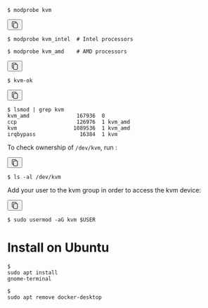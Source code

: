 <pre class="highlight"><code><span class="gp">$</span><span class="w"> </span>modprobe kvm
</code></pre>



<div class="language-console highlighter-rouge"><button class="copy" aria-label="Copy code to clipboard"><svg aria-hidden="true" data-testid="geist-icon" fill="none" height="18" shape-rendering="geometricPrecision" stroke="currentColor" stroke-linecap="round" stroke-linejoin="round" stroke-width="1.5" viewBox="0 0 24 24" width="18" style="color: currentcolor;"><path d="M8 17.929H6c-1.105 0-2-.912-2-2.036V5.036C4 3.91 4.895 3 6 3h8c1.105 0 2 .911 2 2.036v1.866m-6 .17h8c1.105 0 2 .91 2 2.035v10.857C20 21.09 19.105 22 18 22h-8c-1.105 0-2-.911-2-2.036V9.107c0-1.124.895-2.036 2-2.036z"></path></svg></button><div class="highlight"><pre class="highlight"><code><span class="gp">$</span><span class="w"> </span>modprobe kvm_intel  <span class="c"># Intel processors</span>
<span class="go">
</span><span class="gp">$</span><span class="w"> </span>modprobe kvm_amd    <span class="c"># AMD processors</span>
</code></pre></div></div>


<div class="language-console highlighter-rouge"><button class="copy" aria-label="Copy code to clipboard"><svg aria-hidden="true" data-testid="geist-icon" fill="none" height="18" shape-rendering="geometricPrecision" stroke="currentColor" stroke-linecap="round" stroke-linejoin="round" stroke-width="1.5" viewBox="0 0 24 24" width="18" style="color: currentcolor;"><path d="M8 17.929H6c-1.105 0-2-.912-2-2.036V5.036C4 3.91 4.895 3 6 3h8c1.105 0 2 .911 2 2.036v1.866m-6 .17h8c1.105 0 2 .91 2 2.035v10.857C20 21.09 19.105 22 18 22h-8c-1.105 0-2-.911-2-2.036V9.107c0-1.124.895-2.036 2-2.036z"></path></svg></button><div class="highlight"><pre class="highlight"><code><span class="gp">$</span><span class="w"> </span>kvm-ok
</code></pre></div></div>


<div class="language-console highlighter-rouge"><button class="copy" aria-label="Copy code to clipboard"><svg aria-hidden="true" data-testid="geist-icon" fill="none" height="18" shape-rendering="geometricPrecision" stroke="currentColor" stroke-linecap="round" stroke-linejoin="round" stroke-width="1.5" viewBox="0 0 24 24" width="18" style="color: currentcolor;"><path d="M8 17.929H6c-1.105 0-2-.912-2-2.036V5.036C4 3.91 4.895 3 6 3h8c1.105 0 2 .911 2 2.036v1.866m-6 .17h8c1.105 0 2 .91 2 2.035v10.857C20 21.09 19.105 22 18 22h-8c-1.105 0-2-.911-2-2.036V9.107c0-1.124.895-2.036 2-2.036z"></path></svg></button><div class="highlight"><pre class="highlight"><code><span class="gp">$</span><span class="w"> </span>lsmod | <span class="nb">grep </span>kvm
<span class="go">kvm_amd               167936  0
ccp                   126976  1 kvm_amd
kvm                  1089536  1 kvm_amd
irqbypass              16384  1 kvm
</span></code></pre></div></div>

<p>To check ownership of <code class="language-plaintext highlighter-rouge">/dev/kvm</code>, run :</p>


<div class="language-console highlighter-rouge"><button class="copy" aria-label="Copy code to clipboard"><svg aria-hidden="true" data-testid="geist-icon" fill="none" height="18" shape-rendering="geometricPrecision" stroke="currentColor" stroke-linecap="round" stroke-linejoin="round" stroke-width="1.5" viewBox="0 0 24 24" width="18" style="color: currentcolor;"><path d="M8 17.929H6c-1.105 0-2-.912-2-2.036V5.036C4 3.91 4.895 3 6 3h8c1.105 0 2 .911 2 2.036v1.866m-6 .17h8c1.105 0 2 .91 2 2.035v10.857C20 21.09 19.105 22 18 22h-8c-1.105 0-2-.911-2-2.036V9.107c0-1.124.895-2.036 2-2.036z"></path></svg></button><div class="highlight"><pre class="highlight"><code><span class="gp">$</span><span class="w"> </span><span class="nb">ls</span> <span class="nt">-al</span> /dev/kvm
</code></pre></div></div>

<p>Add your user to the kvm group in order to access the kvm device:</p>

<div class="language-console highlighter-rouge"><button class="copy" aria-label="Copy code to clipboard"><svg aria-hidden="true" data-testid="geist-icon" fill="none" height="18" shape-rendering="geometricPrecision" stroke="currentColor" stroke-linecap="round" stroke-linejoin="round" stroke-width="1.5" viewBox="0 0 24 24" width="18" style="color: currentcolor;"><path d="M8 17.929H6c-1.105 0-2-.912-2-2.036V5.036C4 3.91 4.895 3 6 3h8c1.105 0 2 .911 2 2.036v1.866m-6 .17h8c1.105 0 2 .91 2 2.035v10.857C20 21.09 19.105 22 18 22h-8c-1.105 0-2-.911-2-2.036V9.107c0-1.124.895-2.036 2-2.036z"></path></svg></button><div class="highlight"><pre class="highlight"><code><span class="gp">$</span><span class="w"> </span><span class="nb">sudo </span>usermod <span class="nt">-aG</span> kvm <span class="nv">$USER</span>
</code></pre></div></div>


<h1 id="title">Install on Ubuntu</h1>

<code><span class="gp">$</span><span class="w"> </span><span class="nb">sudo </span>apt <span class="nb">install </span>gnome-terminal
</code>



<code><span class="gp">$</span><span class="w"> </span><span class="nb">sudo </span>apt remove docker-desktop
</code>
